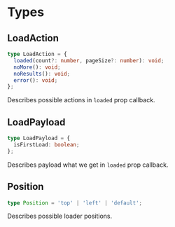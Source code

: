 # Types

## LoadAction
```ts
type LoadAction = {
  loaded(count?: number, pageSize?: number): void;
  noMore(): void;
  noResults(): void;
  error(): void;
};
```
Describes possible actions in `loaded` prop callback.

## LoadPayload
```ts
type LoadPayload = {
  isFirstLoad: boolean;
};
```
Describes payload what we get in `loaded` prop callback.

## Position
```ts
type Position = 'top' | 'left' | 'default';
```
Describes possible loader positions.
